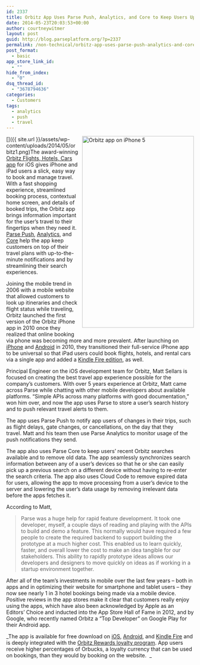 ```yaml
---
id: 2337
title: Orbitz App Uses Parse Push, Analytics, and Core to Keep Users Updated
date: 2014-05-23T20:03:53+00:00
author: courtneywitmer
layout: post
guid: http://blog.parseplatform.org/?p=2337
permalink: /non-technical/orbitz-app-uses-parse-push-analytics-and-core-to-keep-users-updated/
post_format:
  - basic
app_store_link_id:
  - ""
hide_from_index:
  - "0"
dsq_thread_id:
  - "3678794636"
categories:
  - Customers
tags:
  - analytics
  - push
  - travel
---
```

[<img style="border: 0pt none; float: right; padding-left: 10px; padding-bottom: 10px;" src="{{ site.url }}/assets/wp-content/uploads/2014/05/orbitz1.png" alt="Orbitz app on iPhone 5" width="300" height="515" />]({{ site.url }}/assets/wp-content/uploads/2014/05/orbitz1.png)The award-winning <a href="https://itunes.apple.com/us/app/orbitz-flights-hotels-cars/id403546234?mt=8" target="_blank">Orbitz Flights, Hotels, Cars app</a> for iOS gives iPhone and iPad users a slick, easy way to book and manage travel. With a fast shopping experience, streamlined booking process, contextual home screen, and details of booked trips, the Orbitz app brings information important for the user’s travel to their fingertips when they need it. <a href="https://parse.com/products/push" target="_blank">Parse Push</a>, <a href="https://parse.com/products/analytics" target="_blank">Analytics</a>, and <a href="https://parse.com/products/core" target="_blank">Core</a> help the app keep customers on top of their travel plans with up-to-the-minute notifications and by streamlining their search experiences.

Joining the mobile trend in 2006 with a mobile website that allowed customers to look up itineraries and check flight status while traveling, Orbitz launched the first version of the Orbitz iPhone app in 2010 once they realized that online booking via phone was becoming more and more prevalent. After launching on [iPhone](https://itunes.apple.com/us/app/orbitz-flights-hotels-cars/id403546234?mt=8) and [Android](https://play.google.com/store/apps/details?id=com.orbitz) in 2010, they transitioned their full-service iPhone app to be universal so that iPad users could book flights, hotels, and rental cars via a single app and added a [Kindle Fire edition](http://www.amazon.com/gp/mas/dl/android?p=com.orbitz), as well.

Principal Engineer on the iOS development team for Orbitz, Matt Sellars is focused on creating the best travel app experience possible for the company’s customers. With over 5 years experience at Orbitz, Matt came across Parse while chatting with other mobile developers about available platforms. “Simple APIs across many platforms with good documentation,” won him over, and now the app uses Parse to store a user’s search history and to push relevant travel alerts to them.

The app uses Parse Push to notify app users of changes in their trips, such as flight delays, gate changes, or cancellations, on the day that they travel. Matt and his team then use Parse Analytics to monitor usage of the push notifications they send.

The app also uses Parse Core to keep users’ recent Orbitz searches available and to remove old data. The app seamlessly synchronizes search information between any of a user’s devices so that he or she can easily pick up a previous search on a different device without having to re-enter the search criteria. The app also uses Cloud Code to remove expired data for users, allowing the app to move processing from a user’s device to the server and lowering the user’s data usage by removing irrelevant data before the apps fetches it.

According to Matt,

> Parse was a huge help for rapid feature development. It took one developer, myself, a couple days of reading and playing with the APIs to build and demo a feature. This normally would have required a few people to create the required backend to support building the prototype at a much higher cost. This enabled us to learn quickly, faster, and overall lower the cost to make an idea tangible for our stakeholders. This ability to rapidly prototype ideas allows our developers and designers to move quickly on ideas as if working in a startup environment together.

After all of the team’s investments in mobile over the last few years – both in apps and in optimizing their website for smartphone and tablet users – they now see nearly 1 in 3 hotel bookings being made via a mobile device. Positive reviews in the app stores make it clear that customers really enjoy using the apps, which have also been acknowledged by Apple as an Editors’ Choice and inducted into the App Store Hall of Fame in 2012, and by Google, who recently named Orbitz a “Top Developer” on Google Play for their Android app.

_The app is available for free download on [iOS](https://itunes.apple.com/us/app/orbitz-flights-hotels-cars/id403546234?mt=8), [Android](https://play.google.com/store/apps/details?id=com.orbitz), and [Kindle Fire](http://www.amazon.com/gp/mas/dl/android?p=com.orbitz) and is deeply integrated with the [Orbitz Rewards loyalty program](http://www.orbitz.com/rewards/). App users receive higher percentages of Orbucks, a loyalty currency that can be used on bookings, than they would by booking on the website.  _

